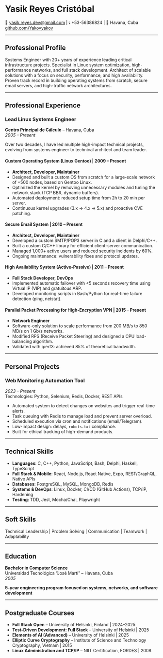 # Yasik Reyes Cristóbal

📧 yasik.reyes.dev@gmail.com | 📞 +53-56386824 | 📍 Havana, Cuba  
[github.com/Yakovyakov](https://github.com/Yakovyakov)

---

## Professional Profile

Systems Engineer with 20+ years of experience leading critical infrastructure projects. Specialist in Linux system optimization, high-performance networks, and full stack development. Architect of scalable solutions with a focus on security, performance, and high availability. Proven track record in building operating systems from scratch, secure email servers, and high-traffic network architectures.

---

## Professional Experience

### Lead Linux Systems Engineer  
**Centro Principal de Cálculo** – Havana, Cuba  
*2005 – Present*

Over two decades, I have led multiple high-impact technical projects, evolving from systems engineer to technical architect and team leader.

#### Custom Operating System (Linux Gentoo) | 2009 – Present
- **Architect, Developer, Maintainer**  
- Designed and built a custom OS from scratch for a large-scale network of +500 nodes, based on Gentoo Linux.  
- Optimized the kernel by removing unnecessary modules and tuning the network stack (TCP BBR, dynamic buffers).  
- Automated deployment: reduced setup time from 2h to 20 min per server.  
- Continuous kernel upgrades (3.x → 4.x → 5.x) and proactive CVE patching.

#### Secure Email System | 2010 – Present
- **Architect, Developer, Maintainer**  
- Developed a custom SMTP/POP3 server in C and a client in Delphi/C++.  
- Built a custom C/C++ library for efficient client-server communication.  
- Managed 1,000+ active users and reduced security incidents by 60%.  
- Ongoing maintenance: vulnerability fixes and protocol updates.

#### High Availability System (Active-Passive) | 2011 – Present
- **Full Stack Developer, DevOps**  
- Implemented automatic failover with <5 seconds recovery time using Virtual IP (VIP) and gratuitous ARP.  
- Developed monitoring scripts in Bash/Python for real-time failure detection (ping, netstat).

#### Parallel Packet Processing for High-Encryption VPN | 2015 – Present
- **Network Engineer**  
- Software-only solution to scale performance from 200 MB/s to 850 MB/s on 1 Gb/s networks.  
- Modified RPS (Receive Packet Steering) and designed a CPU load-balancing algorithm.  
- Validated with iperf3: achieved 85% of theoretical bandwidth.

---

## Personal Projects

### Web Monitoring Automation Tool  
*2023 – Present*  
Technologies: Python, Selenium, Redis, Docker, REST APIs  
- Automated system to detect changes on websites and trigger real-time alerts.  
- Task queuing with Redis to manage load and prevent server overload.  
- Scheduled execution via cron and notifications (email/Telegram).  
- Low-impact design: delays, `robots.txt` compliance.  
- Built for ethical tracking of high-demand products.

---

## Technical Skills

- **Languages**: C, C++, Python, JavaScript, Bash, Delphi, Haskell, TypeScript  
- **Full Stack & Mobile**: React, Node.js, React Native, Expo, REST/GraphQL, Native APIs  
- **Databases**: PostgreSQL, MySQL, MongoDB, Redis  
- **Systems & DevOps**: Linux, Docker, CI/CD (GitHub Actions), TCP/IP, Hardening  
- **Testing**: TDD, Jest, Mocha/Chai, Playwright  

---

## Soft Skills

Technical Leadership | Problem Solving | Communication | Teamwork | Adaptability

---

## Education

**Bachelor in Computer Science**  
Universidad Tecnológica “José Martí” – Havana, Cuba  
*2005*

**5-year engineering program focused on systems, networks, and software development**

---

## Postgraduate Courses

- **Full Stack Open** – University of Helsinki, Finland | 2024–2025  
- **Test-Driven Development: Full Stack** – University of Helsinki | 2025  
- **Elements of AI (Advanced)** – University of Helsinki | 2025  
- **Elliptic Curve Cryptography** – Institute of Science and Technology Cryptography, Vietnam | 2015  
- **Linux Administration and TCP/IP** – NIIT Certification, FORDES | 2008
